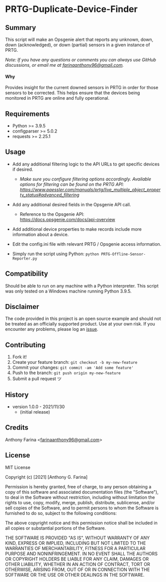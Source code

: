 # PRTG-Duplicate-Device-Finder

## Summary
This script will make an Opsgenie alert that reports any unknown, down, down
(acknowledged), or down (partial) sensors in a given instance of PRTG.

_Note: If you have any questions or comments you can always use GitHub
discussions, or email me at farinaanthony96@gmail.com._

#### Why
Provides insight for the current downed sensors in PRTG in order for those
sensors to be corrected. This helps ensure that the devices being monitored in 
PRTG are online and fully operational.

## Requirements
- Python >= 3.9.5
- configparser >= 5.0.2
- requests >= 2.25.1

## Usage
- Add any additional filtering logic to the API URLs to get specific
  devices if desired.
    - _Make sure you configure filtering options accordingly. Available
      options for filtering can be found on the PRTG API:
      https://www.paessler.com/manuals/prtg/live_multiple_object_property_status#advanced_filtering_

- Add any additional desired fields in the Opsgenie API call.
    - Reference to the Opsgenie API: https://docs.opsgenie.com/docs/api-overview

- Add additional device properties to make records include more information
  about a device.

- Edit the config.ini file with relevant PRTG / Opsgenie access information.

- Simply run the script using Python:
  `python PRTG-Offline-Sensor-Reporter.py`

## Compatibility
Should be able to run on any machine with a Python interpreter. This script
was only tested on a Windows machine running Python 3.9.5.

## Disclaimer
The code provided in this project is an open source example and should not
be treated as an officially supported product. Use at your own risk. If you
encounter any problems, please log an
[issue](https://github.com/CC-Digital-Innovation/PRTG-Offline-Sensor-Reporter/issues).

## Contributing
1. Fork it!
2. Create your feature branch: `git checkout -b my-new-feature`
3. Commit your changes: `git commit -am 'Add some feature'`
4. Push to the branch: `git push origin my-new-feature`
5. Submit a pull request ツ

## History
-  version 1.0.0 - 2021/11/30
    - (initial release)

## Credits
Anthony Farina <<farinaanthony96@gmail.com>>

## License
MIT License

Copyright (c) [2021] [Anthony G. Farina]

Permission is hereby granted, free of charge, to any person obtaining a
copy of this software and associated documentation files (the "Software"),
to deal in the Software without restriction, including without limitation
the rights to use, copy, modify, merge, publish, distribute, sublicense,
and/or sell copies of the Software, and to permit persons to whom the
Software is furnished to do so, subject to the following conditions:

The above copyright notice and this permission notice shall be included in
all copies or substantial portions of the Software.

THE SOFTWARE IS PROVIDED "AS IS", WITHOUT WARRANTY OF ANY KIND, EXPRESS OR
IMPLIED, INCLUDING BUT NOT LIMITED TO THE WARRANTIES OF MERCHANTABILITY,
FITNESS FOR A PARTICULAR PURPOSE AND NONINFRINGEMENT. IN NO EVENT SHALL THE
AUTHORS OR COPYRIGHT HOLDERS BE LIABLE FOR ANY CLAIM, DAMAGES OR OTHER
LIABILITY, WHETHER IN AN ACTION OF CONTRACT, TORT OR OTHERWISE, ARISING
FROM, OUT OF OR IN CONNECTION WITH THE SOFTWARE OR THE USE OR OTHER
DEALINGS IN THE SOFTWARE.
